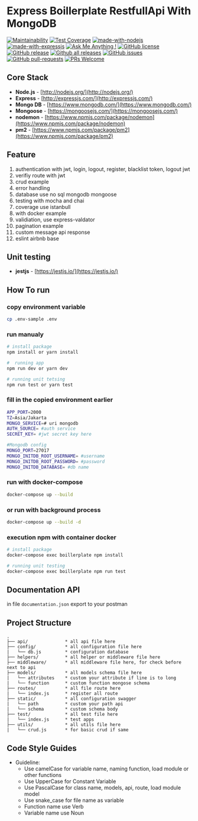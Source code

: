 # Express Boillerplate RestfullApi With MongoDB
[![Maintainability](https://api.codeclimate.com/v1/badges/fa5c8e5f0ea3bdf82fa6/maintainability)](https://codeclimate.com/github/firmanJS/express-boillerplate-restfullapi/maintainability)
[![Test Coverage](https://api.codeclimate.com/v1/badges/fa5c8e5f0ea3bdf82fa6/test_coverage)](https://codeclimate.com/github/firmanJS/express-boillerplate-restfullapi/test_coverage)
[![made-with-nodejs](https://img.shields.io/badge/Made%20with-Nodejs-1f425f.svg)](https://nodejs.org)
[![made-with-expressjs](https://img.shields.io/badge/Made%20with-Expressjs-1f425f.svg)](https://expressjs.com/)
[![Ask Me Anything !](https://img.shields.io/badge/Ask%20me-anything-1abc9c.svg)](https://github.com/firmanJS)
[![GitHub license](https://img.shields.io/github/license/Naereen/StrapDown.js.svg)](https://github.com/firmanJS/express-boillerplate-restfullapi/blob/master/LICENSE)
[![GitHub release](https://img.shields.io/github/release/firmanjs/express-boillerplate-restfullapi.svg)](https://github.com/firmanJS/express-boillerplate-restfullapi/releases)
[![Github all releases](https://img.shields.io/github/downloads/firmanjs/express-boillerplate-restfullapi/total.svg)](https://github.com/firmanJS/express-boillerplate-restfullapi/releases)
[![GitHub issues](https://img.shields.io/github/issues/firmanjs/express-boillerplate-restfullapi.svg)](https://gitHub.com/firmanJS/express-boillerplate-restfullapi/issues/)
[![GitHub pull-requests](https://img.shields.io/github/issues-pr/firmanjs/express-boillerplate-restfullapi.svg)](https://gitHub.com/firmanjs/express-boillerplate-restfullapi/pulls/)
[![PRs Welcome](https://img.shields.io/badge/PRs-welcome-brightgreen.svg?style=flat-square)](http://makeapullrequest.com)

## Core Stack
- **Node.js** - [http://nodejs.org/](http://nodejs.org/)
- **Express** - [http://expressjs.com/](http://expressjs.com/)
- **Mongo DB** - [https://www.mongodb.com/](https://www.mongodb.com/)
- **Mongoose** - [https://mongoosejs.com/](https://mongoosejs.com/)
- **nodemon** - [https://www.npmjs.com/package/nodemon](https://www.npmjs.com/package/nodemon)
- **pm2** - [https://www.npmjs.com/package/pm2](https://www.npmjs.com/package/pm2)
<!-- - **chai** - [https://www.npmjs.com/package/chai](https://www.npmjs.com/package/chai)
- **chai-http** - [https://mongoosejs.com/](https://mongoosejs.com/)
- **compression** - [https://mongoosejs.com/](https://mongoosejs.com/)
- **dotenv** - [https://mongoosejs.com/](https://mongoosejs.com/)
- **express-validator** - [https://mongoosejs.com/](https://mongoosejs.com/)
- **helmet** - [https://mongoosejs.com/](https://mongoosejs.com/)
- **jsonwebtoken** - [https://mongoosejs.com/](https://mongoosejs.com/)
- **method-override** - [https://mongoosejs.com/](https://mongoosejs.com/)
- **mocha** - [https://mongoosejs.com/](https://mongoosejs.com/)
- **moment** - [https://mongoosejs.com/](https://mongoosejs.com/)
- **mongoose** - [https://mongoosejs.com/](https://mongoosejs.com/)
- **nodemon** - [https://mongoosejs.com/](https://mongoosejs.com/)
- **nyc** - [https://mongoosejs.com/](https://mongoosejs.com/)
- **password-hash** - [https://mongoosejs.com/](https://mongoosejs.com/) -->

## Feature

1. authentication with jwt, login, logout, register, blacklist token, logout jwt
1. verifiy route with jwt
1. crud example
1. error handling
1. database use no sql mongodb mongoose
1. testing with mocha and chai
1. coverage use istanbull
1. with docker example
1. validiation, use express-valdator
1. pagination example
1. custom message api response
1. eslint airbnb base
<!-- 1. [strict mode](https://developer.mozilla.org/en-US/docs/Web/JavaScript/Reference/Strict_mode) -->

## Unit testing
- **jestjs** - [https://jestjs.io/](https://jestjs.io/)

## How To run

### copy environment variable

```sh
cp .env-sample .env
```

### run manualy

```sh
# install package
npm install or yarn install

#  running app
npm run dev or yarn dev

# running unit tetsing
npm run test or yarn test
```

### fill in the copied environment earlier

```sh
APP_PORT=2000
TZ=Asia/Jakarta
MONGO_SERVICE=# uri mongodb
AUTH_SOURCE= #auth service
SECRET_KEY= #jwt secret key here

#Mongodb config
MONGO_PORT=27017
MONGO_INITDB_ROOT_USERNAME= #username
MONGO_INITDB_ROOT_PASSWORD= #password
MONGO_INITDB_DATABASE= #db name
```

### run with docker-compose

```sh
docker-compose up --build
```

### or run with background process

```sh
docker-compose up --build -d
```
### execution npm with container docker
```sh
# install package
docker-compose exec boillerplate npm install

# running unit testing
docker-compose exec boillerplate npm run test
```

## Documentation API 
in file `documentation.json` export to your postman

## Project Structure
```
.
├── api/              * all api file here
├── config/           * all configuration file here
|   └── db.js         * configuration database
├── helpers/          * all helper or middleware file here
├── middleware/       * all middleware file here, for check before next to api
├── models/           * all models schema file here
|   └── attributes    * custom your attribute if line is to long
|   └── function      * custom function mongose schema
├── routes/           * all file route here
|   └── index.js      * register all route
├── static/           * all configuration swagger
|   └── path          * custom your path api
|   └── schema        * custom schema body
├── test/             * all test file here
|   └── index.js      * test apps
├── utils/            * all utils file here
|   └── crud.js       * for basic crud if same 

```

## Code Style Guides
* Guideline:
  * Use camelCase for variable name, naming function, load module or other functions
  * Use UpperCase for Constant Variable
  * Use PascalCase for class name, models, api, route, load module model
  * Use snake_case for file name as variable
  * Function name use Verb
  * Variable name use Noun
